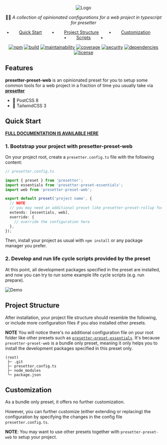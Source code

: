 <div align="center">

![Logo](https://github.com/alvis/presetter/raw/master/assets/logo.svg)

🏄🏻 _A collection of opinionated configurations for a web project in typescript for presetter_

•   [Quick Start](#quick-start)   •   [Project Structure](#project-structure)   •   [Customization](#customization)   •   [Scripts](#script-template-summary)   •

[![npm](https://img.shields.io/npm/v/presetter-preset-web?style=flat-square)](https://github.com/alvis/presetter/releases)
[![build](https://img.shields.io/github/actions/workflow/status/alvis/presetter/test.yaml?branch=master&style=flat-square)](https://github.com/alvis/presetter/actions)
[![maintainability](https://img.shields.io/codeclimate/maintainability/alvis/presetter?style=flat-square)](https://codeclimate.com/github/alvis/presetter/maintainability)
[![coverage](https://img.shields.io/codeclimate/coverage/alvis/presetter?style=flat-square)](https://codeclimate.com/github/alvis/presetter/test_coverage)
[![security](https://img.shields.io/snyk/vulnerabilities/github/alvis/presetter/packages/preset-web/package.json.svg?style=flat-square)](https://snyk.io/test/github/alvis/presetter?targetFile=packages/preset-web/package.json&style=flat-square)
[![dependencies](https://img.shields.io/librariesio/release/npm/presetter-preset-web?style=flat-square)](https://libraries.io/npm/presetter-preset-web)
[![license](https://img.shields.io/github/license/alvis/presetter.svg?style=flat-square)](https://github.com/alvis/presetter/blob/master/LICENSE)

</div>

## Features

**presetter-preset-web** is an opinionated preset for you to setup some common tools for a web project in a fraction of time you usually take via [**presetter**](https://github.com/alvis/presetter)

- 💄 PostCSS 8
- 💨 TailwindCSS 3

## Quick Start

[**FULL DOCUMENTATION IS AVAILABLE HERE**](https://github.com/alvis/presetter/blob/master/README.md)

### 1. Bootstrap your project with presetter-preset-web

On your project root, create a `presetter.config.ts` file with the following content:

```typescript
// presetter.config.ts

import { preset } from 'presetter';
import essentials from 'presetter-preset-essentials';
import web from 'presetter-preset-web';

export default preset('project name', {
  // NOTE
  // you may need an additional preset like presetter-preset-rollup for typescript support and other basic toolings
  extends: [essentials, web],
  override: {
    // override the configuration here
  },
});
```

Then, install your project as usual with `npm install` or any package manager you prefer.

### 2. Develop and run life cycle scripts provided by the preset

At this point, all development packages specified in the preset are installed,
and now you can try to run some example life cycle scripts (e.g. run prepare).

![Demo](https://raw.githubusercontent.com/alvis/presetter/master/assets/demo.gif)

## Project Structure

After installation, your project file structure should resemble the following, or include more configuration files if you also installed other presets.

**NOTE** You will notice there's no additional configuration file on your root folder like other presets such as [`presetter-preset-essentials`](https://github.com/alvis/presetter/blob/master/packages/preset-essentials).
It's because `presetter-preset-web` is a bundle only preset, meaning it only helps you to install the development packages specified in this preset only.

```
(root)
 ├─ .git
 ├─ presetter.config.ts
 ├─ node_modules
 └─ package.json
```

## Customization

As a bundle only preset, it offers no further customization.

However, you can further customize (either extending or replacing) the configuration by specifying the changes in the config file `presetter.config.ts`.

**NOTE**: You may want to use other presets together with `presetter-preset-web` to setup your project.
